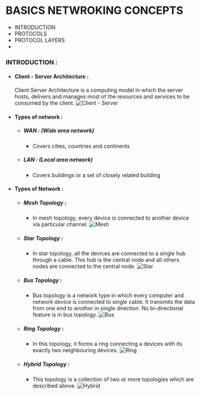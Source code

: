 # BASICS NETWROKING CONCEPTS
  * INTRODUCTION
  * PROTOCOLS
  * PROTOCOL LAYERS
  * 
  
 ### INTRODUCTION :
  * #### Client - Server Architecture :
    Client Server Architecture is a computing model in which the server hosts, delivers and manages most of the resources and services to be consumed by the client. 
    ![Client - Server](https://www.w3schools.in/wp-content/uploads/2019/01/client-server.jpg)

  * #### Types of network :
    * ##### WAN : (Wide area network)
      - Covers cities, countries and continents
      
    * ##### LAN : (Local area network)
      - Covers buildings or a set of closely related building
      
  * #### Types of Network : 
    * ##### Mesh Topology : 
      - In mesh topology, every device is connected to another device via particular channel. 
      ![Mesh](https://media.geeksforgeeks.org/wp-content/uploads/1-75.png)
      
    * #####  Star Topology :
      - In star topology, all the devices are connected to a single hub through a cable. This hub is the central node and all others nodes are connected to the central node. 
      ![Star](https://media.geeksforgeeks.org/wp-content/uploads/2-49.png)
    
    * ##### Bus Topology : 
      - Bus topology is a network type in which every computer and network device is connected to single cable. It transmits the data from one end to another in single direction. No bi-directional feature is in bus topology.
       ![Bus](https://media.geeksforgeeks.org/wp-content/uploads/3-55.png)

      
    * ##### Ring Topology :
      - In this topology, it forms a ring connecting a devices with its exactly two neighbouring devices.
      ![Ring](https://media.geeksforgeeks.org/wp-content/uploads/4-32.png)
      
    * ##### Hybrid Topology :
      - This topology is a collection of two or more topologies which are described above.
      ![Hybrid](https://media.geeksforgeeks.org/wp-content/uploads/5-23.png)
